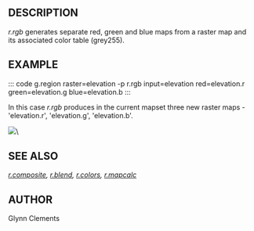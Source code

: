 ## DESCRIPTION

*r.rgb* generates separate red, green and blue maps from a raster map
and its associated color table (grey255).

## EXAMPLE

::: code
    g.region raster=elevation -p
    r.rgb input=elevation red=elevation.r green=elevation.g blue=elevation.b
:::

In this case *r.rgb* produces in the current mapset three new raster
maps - \'elevation.r\', \'elevation.g\', \'elevation.b\'.

![](r_rgb_elevation.png)\

## SEE ALSO

*[r.composite](r.composite.html), [r.blend](r.blend.html),
[r.colors](r.colors.html), [r.mapcalc](r.mapcalc.html)*

## AUTHOR

Glynn Clements
